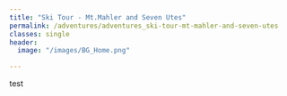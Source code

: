 ```yaml
---
title: "Ski Tour - Mt.Mahler and Seven Utes"
permalink: /adventures/adventures_ski-tour-mt-mahler-and-seven-utes
classes: single
header:
  image: "/images/BG_Home.png"

---
```



test
